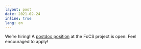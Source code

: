 ```yaml
---
layout: post
date: 2021-02-24
inline: true
lang: en
---
```



We’re hiring! A [postdoc position](https://computationalstylistics.github.io/blog/focs_postdoc2/) at the FoCS project is open. Feel encouraged to apply!

